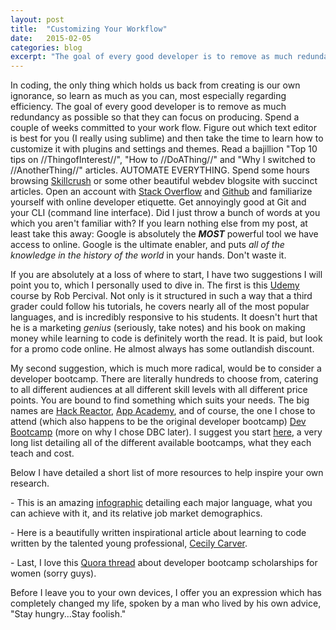 ```yaml
---
layout: post
title:  "Customizing Your Workflow"
date:   2015-02-05
categories: blog
excerpt: "The goal of every good developer is to remove as much redundancy as possible so that they can focus on producing. Spend a couple of weeks committed to your work flow."
---
```


<p>
In coding, the only thing which holds us back from creating is our own ignorance, so learn as much as you can, most especially regarding efficiency. The goal of every good developer is to remove as much redundancy as possible so that they can focus on producing. Spend a couple of weeks committed to your work flow. Figure out which text editor is best for you (I really using sublime) and then take the time to learn how to customize it with plugins and settings and themes. Read a bajillion "Top 10 tips on //ThingofInterest//", "How to //DoAThing//" and "Why I switched to //AnotherThing//" articles. AUTOMATE EVERYTHING. Spend some hours browsing <a href="http://www.skillcrush.com/" rel="external">Skillcrush</a> or some other beautiful webdev blogsite with succinct articles. Open an account with <a href="http://www.stackoverflow.com/" rel="external">Stack Overflow</a> and <a href="http://www.github.com/" rel="external">Github</a> and familiarize yourself with online developer etiquette. Get annoyingly good at Git and your CLI (command line interface). Did I just throw a bunch of words at you which you aren't familiar with? If you learn nothing else from my post, at least take this away: Google is absolutely the <i><b>MOST</b></i> powerful tool we have access to online. Google is the ultimate enabler, and puts <i>all of the knowledge in the history of the world</i> in your hands. Don't waste it.
</p><p>
If you are absolutely at a loss of where to start, I have two suggestions I will point you to, which I personally used to dive in. The first is this <a href="https://www.udemy.com/complete-web-developer-course" rel="external">Udemy</a> course by Rob Percival. Not only is it structured in such a way that a third grader could follow his tutorials, he covers nearly all of the most popular languages, and is incredibly responsive to his students. It doesn't hurt that he is a marketing <i>genius</i> (seriously, take notes) and his book on making money while learning to code is definitely worth the read. It is paid, but look for a promo code online. He almost always has some outlandish discount.
</p><p>
My second suggestion, which is much more radical, would be to consider a developer bootcamp. There are literally hundreds to choose from, catering to all different audiences at all different skill levels with all different price points. You are bound to find something which suits your needs. The big names are <a href="https://www.hackreactor.com" rel="external">Hack Reactor</a>, <a href="https://www.appacademy.io" rel="external">App Academy</a>, and of course, the one I chose to attend (which also happens to be the original developer bootcamp) <a href="https://www.devbootcamp.com" rel="external">Dev Bootcamp</a> (more on why I chose DBC later). I suggest you start <a href="http://www.skilledup.com/articles/the-ultimate-guide-to-coding-bootcamps-the-exhaustive-list/" rel="external">here</a>, a very long list detailing all of the different available bootcamps, what they each teach and cost.
</p><p>
Below I have detailed a short list of more resources to help inspire your own research.
</p><p>
- This is an amazing <a href="http://www.whoishostingthis.com/blog/2014/09/04/learn-to-code/" rel="external">infographic</a> detailing each major language, what you can achieve with it, and its relative job market demographics.
</p><p>
- Here is a beautifully written inspirational article about learning to code written by the talented young professional, <a href="https://medium.com/@cecilycarver/things-i-wish-someone-had-told-me-when-i-was-learning-how-to-code-565fc9dcb329" rel="external">Cecily Carver</a>.
</p><p>
- Last, I love this <a href="http://www.quora.com/Any-bootcamps-that-give-scholarships-to-women-besides-Dev" rel="external">Quora thread</a> about developer bootcamp scholarships for women (sorry guys).
</p><p>
Before I leave you to your own devices, I offer you an expression which has completely changed my life, spoken by a man who lived by his own advice, "Stay hungry...Stay foolish."  
</p>